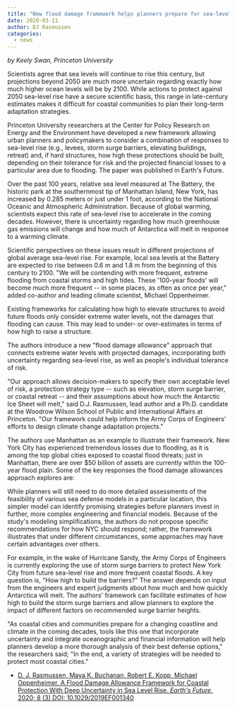 ```yaml
---
title: "New flood damage framework helps planners prepare for sea-level rise"
date: 2020-03-11
author: DJ Rasmussen
categories:
  - news
---
```


*by Keely Swan, Princeton University*

Scientists agree that sea levels will continue to rise this century, but projections beyond 2050 are much more uncertain regarding exactly how much higher ocean levels will be by 2100. While actions to protect against 2050 sea-level rise have a secure scientific basis, this range in late-century estimates makes it difficult for coastal communities to plan their long-term adaptation strategies.

Princeton University researchers at the Center for Policy Research on Energy and the Environment have developed a new framework allowing urban planners and policymakers to consider a combination of responses to sea-level rise (e.g., levees, storm surge barriers, elevating buildings, retreat) and, if hard structures, how high these protections should be built, depending on their tolerance for risk and the projected financial losses to a particular area due to flooding. The paper was published in Earth's Future.

Over the past 100 years, relative sea level measured at The Battery, the historic park at the southernmost tip of Manhattan Island, New York, has increased by 0.285 meters or just under 1 foot, according to the National Oceanic and Atmospheric Administration. Because of global warming, scientists expect this rate of sea-level rise to accelerate in the coming decades. However, there is uncertainty regarding how much greenhouse gas emissions will change and how much of Antarctica will melt in response to a warming climate.

Scientific perspectives on these issues result in different projections of global average sea-level rise. For example, local sea levels at the Battery are expected to rise between 0.6 m and 1.8 m from the beginning of this century to 2100. "We will be contending with more frequent, extreme flooding from coastal storms and high tides. These '100-year floods' will become much more frequent -- in some places, as often as once per year," added co-author and leading climate scientist, Michael Oppenheimer.

Existing frameworks for calculating how high to elevate structures to avoid future floods only consider extreme water levels, not the damages that flooding can cause. This may lead to under- or over-estimates in terms of how high to raise a structure.

The authors introduce a new "flood damage allowance" approach that connects extreme water levels with projected damages, incorporating both uncertainty regarding sea-level rise, as well as people's individual tolerance of risk.

"Our approach allows decision-makers to specify their own acceptable level of risk, a protection strategy type -- such as elevation, storm surge barrier, or coastal retreat -- and their assumptions about how much the Antarctic Ice Sheet will melt," said D.J. Rasmussen, lead author and a Ph.D. candidate at the Woodrow Wilson School of Public and International Affairs at Princeton. "Our framework could help inform the Army Corps of Engineers' efforts to design climate change adaptation projects."

The authors use Manhattan as an example to illustrate their framework. New York City has experienced tremendous losses due to flooding, as it is among the top global cities exposed to coastal flood threats; just in Manhattan, there are over $50 billion of assets are currently within the 100-year flood plain. Some of the key responses the flood damage allowances approach explores are:

While planners will still need to do more detailed assessments of the feasibility of various sea defense models in a particular location, this simpler model can identify promising strategies before planners invest in further, more complex engineering and financial models. Because of the study's modeling simplifications, the authors do not propose specific recommendations for how NYC should respond; rather, the framework illustrates that under different circumstances, some approaches may have certain advantages over others.

For example, in the wake of Hurricane Sandy, the Army Corps of Engineers is currently exploring the use of storm surge barriers to protect New York City from future sea-level rise and more frequent coastal floods. A key question is, "How high to build the barriers?" The answer depends on input from the engineers and expert judgments about how much and how quickly Antarctica will melt. The authors' framework can facilitate estimates of how high to build the storm surge barriers and allow planners to explore the impact of different factors on recommended surge barrier heights.

"As coastal cities and communities prepare for a changing coastline and climate in the coming decades, tools like this one that incorporate uncertainty and integrate oceanographic and financial information will help planners develop a more thorough analysis of their best defense options," the researchers said; "In the end, a variety of strategies will be needed to protect most coastal cities."

* [D. J. Rasmussen, Maya K. Buchanan, Robert E. Kopp, Michael Oppenheimer. A Flood Damage Allowance Framework for Coastal Protection With Deep Uncertainty in Sea Level Rise. _Earth's Future_, 2020; 8 (3) DOI: 10.1029/2019EF001340](https://doi.org/10.1029/2019EF001340)